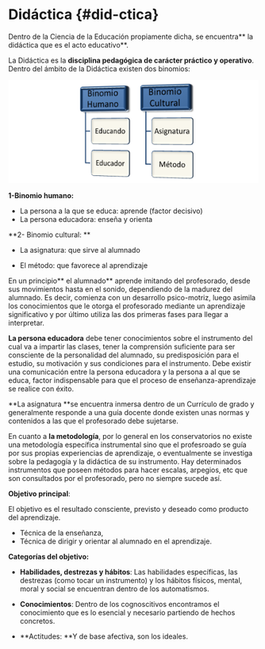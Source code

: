 # Didáctica {#did-ctica}

Dentro de la Ciencia de la Educación propiamente dicha, se encuentra** la didáctica que es el acto educativo**.

La Didáctica es la **disciplina pedagógica de carácter práctico y operativo**. Dentro del ámbito de la Didáctica existen dos binomios:

![](images/image1.png)

**1-Binomio humano:**

* La persona a la que se educa: aprende \(factor decisivo\)
* La persona educadora: enseña y orienta

**2- Binomio cultural: **

* La asignatura: que sirve al alumnado

* El método: que favorece al aprendizaje

En un principio** el alumnado** aprende imitando del profesorado, desde sus movimientos hasta en el sonido, dependiendo de la madurez del alumnado. Es decir,   comienza con un desarrollo psico-motriz, luego asimila los conocimientos que le otorga el profesorado mediante un aprendizaje significativo y por último utiliza las dos primeras fases para llegar a interpretar.

**La persona educadora** debe tener conocimientos sobre el instrumento del cual va a impartir las clases, tener la comprensión suficiente para ser consciente de la personalidad del alumnado, su predisposición para el estudio, su motivación y sus condiciones para el instrumento. Debe existir una comunicación entre la persona educadora y la persona a al que se educa, factor indispensable para que el proceso de enseñanza-aprendizaje se realice con éxito.

**La asignatura **se encuentra inmersa dentro de un Currículo de grado y generalmente responde a una guía docente donde existen unas normas y contenidos a las que el profesorado debe sujetarse.

En cuanto a **la metodología**, por lo general en los conservatorios no existe una metodología específica instrumental sino que el profesroado se guía por sus propias experiencias de aprendizaje, o eventualmente se investiga sobre la pedagogía y la didáctica de su instrumento. Hay determinados instrumentos que poseen métodos para hacer escalas, arpegios, etc que son consultados por el profesorado, pero no siempre sucede así.

**Objetivo principal**:

El objetivo es el resultado consciente, previsto y deseado como producto del aprendizaje.

* Técnica de la enseñanza,
* Técnica de dirigir y orientar al alumnado en el aprendizaje.

**Categorías del objetivo:**

* **Habilidades, destrezas y hábitos**: Las habilidades específicas, las destrezas \(como tocar un instrumento\) y los hábitos físicos, mental, moral y social se encuentran dentro de los automatismos.
* **Conocimientos**: Dentro de los cognoscitivos encontramos el conocimiento que es lo esencial y necesario partiendo de hechos concretos.

* **Actitudes: **Y de base afectiva, son los ideales.



